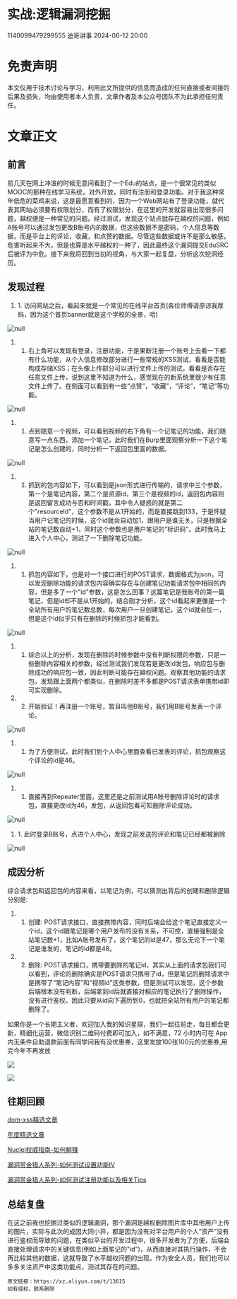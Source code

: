 #  实战:逻辑漏洞挖掘   
1140099479299555  迪哥讲事   2024-06-12 20:00  
  
# 免责声明  
  
  
本文仅用于技术讨论与学习，利用此文所提供的信息而造成的任何直接或者间接的后果及损失，均由使用者本人负责，文章作者及本公众号团队不为此承担任何责任。  
  
# 文章正文  
  
  
## 前言  
  
前几天在网上冲浪的时候无意间看到了一个Edu的站点，是一个很常见的类似MOOC的那种在线学习系统，对外开放，同时有注册和登录功能。对于我这种常年低危的菜鸡来说，这是最愿意看到的，因为一个Web网站有了登录功能，就代表其网站必须要有权限划分，而有了权限划分，在这里的开发就容易出现很多问题，越权便是一种常见的问题。经过测试，发现这个站点就存在越权的问题，例如A账号可以通过发包更改B账号内的数据，但这些数据不是密码，个人信息等数据，而是平台上的评论，收藏，和点赞的数据。尽管这些数据或许不是那么敏感，危害听起来不大，但是也算是水平越权的一种了，因此最终这个漏洞提交EduSRC后被评为中危。接下来我将回到当初的视角，与大家一起复盘，分析这次挖洞经历。  
## 发现过程  
1. 1. 访问网站之后，看起来就是一个常见的在线平台首页(各位师傅请原谅我厚码，因为这个首页banner就是这个学校的全景，哈)  
  
![](https://mmbiz.qpic.cn/sz_mmbiz_png/h8P1KUHOKuaUagJwBLzv9zFStqhcDnshVFic6qEzr8xreAics3CP2MBaiavq7dzrYFb9b6eyFv95cP5eus7x8mfRA/640?wx_fmt=other&from=appmsg&tp=webp&wxfrom=5&wx_lazy=1&wx_co=1 "null")  
1. 1. 右上角可以发现有登录，注册功能，于是果断注册一个账号上去看一下都有什么功能，从个人信息修改部分进行一些常规的XSS测试，看看是否能构成存储XSS；在头像上传部分可以进行文件上传的测试，看看是否存在任意文件上传，说到这里不知道为什么，感觉现在的新系统里很少有任意文件上传了。在侧面可以看到有一些“点赞”，“收藏”，“评论”，“笔记”等功能。  
  
![](https://mmbiz.qpic.cn/sz_mmbiz_png/h8P1KUHOKuaUagJwBLzv9zFStqhcDnshHTQxcKaXMv9l2sZdMWXRoDiahicl6AmqNEicwPITrN5vUYHe6niabAclgQ/640?wx_fmt=other&from=appmsg&tp=webp&wxfrom=5&wx_lazy=1&wx_co=1 "null")  
1. 1. 点到随意一个视频，可以看到视频的右下角有一个记笔记的功能，我们随意写一点东西，添加一个笔记，此时我们在Burp里面观察分析一下这个笔记是怎么创建的，同时分析一下返回包里面的数据。  
  
![](https://mmbiz.qpic.cn/sz_mmbiz_png/h8P1KUHOKuaUagJwBLzv9zFStqhcDnsh65PYribRjIhNMa3GL9BdCXsp19SwL1V1QQr1zn9zv79U6jYGE7aKTmw/640?wx_fmt=other&from=appmsg&tp=webp&wxfrom=5&wx_lazy=1&wx_co=1 "null")  
1. 1. 抓到的包内容如下，可以看到是json形式进行传输的，请求中三个参数，第一个是笔记内容，第二个是资源id，第三个是视频的id，返回包内容则是返回留言成功与否和时间戳，其中令人疑惑的就是第二个"resourceld"，这个参数不是从1开始的，而是直接跳到133，于是怀疑当用户记笔记的时候，这个id就会自动加1，跟用户是谁无关，只是根据全站的笔记数自动+1，同时这个参数也是用户笔记的“标识码”。此时我马上进入个人中心，测试了一下删除笔记功能。  
  
![](https://mmbiz.qpic.cn/sz_mmbiz_png/h8P1KUHOKuaUagJwBLzv9zFStqhcDnshBEdhnZTQ1aDpUIBa1j3E6NjOe5gHfQ6QHx9Hh0zdusZEtl6gRJNicJw/640?wx_fmt=other&from=appmsg&tp=webp&wxfrom=5&wx_lazy=1&wx_co=1 "null")  
1. 1. 抓包内容如下，也是对一个接口进行的POST请求，数据格式为json，可以发现删除功能的请求包内容确实存在与创建笔记功能请求包中相同的内容，但是多了一个"id"参数，这是怎么回事？这篇笔记是我账号的第一篇笔记，但是id却不是从1开始的，结合刚才分析，这个id看起来更像是一个全站所有用户的笔记数总数，每次用户一旦创建笔记，这个id就会加一，但是这个id似乎只有在删除的时候抓包才能看到。  
  
![](https://mmbiz.qpic.cn/sz_mmbiz_png/h8P1KUHOKuaUagJwBLzv9zFStqhcDnshFYU4Ipyhf3RJOpU46jc2QoyKrZwNF2ib8lUm0DYuWwgSm3yM8nuzvYQ/640?wx_fmt=other&from=appmsg&tp=webp&wxfrom=5&wx_lazy=1&wx_co=1 "null")  
1. 1. 综合以上的分析，发现在删除的时候参数中没有判断权限的参数，只是一些删除内容相关的参数，经过测试我们发现若是更改id发包，响应包与删除成功的响应包一致，因此判断可能存在越权问题。观察其他功能的请求包，发现跟上面两个都类似，在删除时差不多都是POST请求表单携带id即可实现删除。  
  
1. 2. 开始验证！再注册一个账号，暂且叫他B账号，我们用B账号发表一个评论。  
  
![](https://mmbiz.qpic.cn/sz_mmbiz_png/h8P1KUHOKuaUagJwBLzv9zFStqhcDnshjETR63OMQ87x4s1F6lakyCVV4CdDia59X8mwH8msaZDqEZd6WRK3LXw/640?wx_fmt=other&from=appmsg&tp=webp&wxfrom=5&wx_lazy=1&wx_co=1 "null")  
1. 1. 为了方便测试，此时我们到个人中心里面查看已发表的评论，抓包观察这个评论的id是46。  
  
![](https://mmbiz.qpic.cn/sz_mmbiz_png/h8P1KUHOKuaUagJwBLzv9zFStqhcDnsh04pKvdpiconciaslUzj37OQu6qM1ISPLbibhtiaS2HC9Un6M8jTbUgsgiaw/640?wx_fmt=other&from=appmsg&tp=webp&wxfrom=5&wx_lazy=1&wx_co=1 "null")  
1. 1. 直接再到Repeater里面，这里还是之前测试用A账号删除评论时的请求包，直接更改id为46，发包，从返回包看可知删除评论成功。  
  
![](https://mmbiz.qpic.cn/sz_mmbiz_png/h8P1KUHOKuaUagJwBLzv9zFStqhcDnshOysAcXk4kOBJLRab4qVnF0vfgeQGeEUB8iayHEZn3FwGRDmMub1zamA/640?wx_fmt=other&from=appmsg&tp=webp&wxfrom=5&wx_lazy=1&wx_co=1 "null")  
1. 1. 此时登录B账号，点进个人中心，发现之前发送的评论和笔记已经都被删除  
  
![](https://mmbiz.qpic.cn/sz_mmbiz_png/h8P1KUHOKuaUagJwBLzv9zFStqhcDnshPsF6mCqicuQnynNJOUU1q8rVEa74afRnKJh2icrfd69E5kBfS98kNmHg/640?wx_fmt=other&from=appmsg&tp=webp&wxfrom=5&wx_lazy=1&wx_co=1 "null")  
## 成因分析  
  
综合请求包和返回包的内容来看，以笔记为例，可以猜测出背后的创建和删除逻辑分别是:  
1. 1. 创建: POST请求接口，直接携带内容，同时后端会给这个笔记直接定义一个id，这个id跟笔记是哪个用户发布的没有关系，不可控，直接强制是全站笔记数+1，比如A账号发布了，这个笔记的id是47，那么无论下一个笔记是谁发的，笔记的id都是48。  
  
1. 2. 删除: POST请求接口，携带要删除的笔记id，其实从上面的请求包我们可以看到，评论的删除确实是POST请求只携带了id，但是笔记的删除请求中是携带了“笔记内容”和“视频id”这类参数，但是测试可以发现，这个参数后端根本没有判断，后端拿到id后就直接对相应的笔记执行了删除操作，没有进行鉴权。因此只要从id向下遍历到0，也就把全站所有用户的笔记都删除了。  
  
如果你是一个长期主义者，欢迎加入我的知识星球，我们一起往前走，每日都会更新，精细化运营，微信识别二维码付费即可加入，如不满意，72 小时内可在 App 内无条件自助退款前面有同学问我有没优惠券，这里发放100张100元的优惠券,用完今年不再发放  
  
![](https://mmbiz.qpic.cn/mmbiz_png/YmmVSe19Qj7N5nMaJbtnMPVw96ZcVbWfp6SGDicUaGZyrWOM67xP8Ot3ftyqOybMqbj1005WvMNbDJO0hOWkCaQ/640?wx_fmt=png&from=appmsg "")  
  
![](https://mmbiz.qpic.cn/mmbiz_png/YmmVSe19Qj5jYW8icFkojHqg2WTWTjAnvcuF7qGrj3JLz1VgSFDDMOx0DbKjsia5ibMpeISsibYJ0ib1d2glMk2hySA/640?wx_fmt=png&wxfrom=5&wx_lazy=1&wx_co=1 "")  
## 往期回顾  
  
  
[](http://mp.weixin.qq.com/s?__biz=MzIzMTIzNTM0MA==&mid=2247486912&idx=1&sn=8704ce12dedf32923c6af49f1b139470&chksm=e8a607a3dfd18eb5abc302a40da024dbd6ada779267e31c20a0fe7bbc75a5947f19ba43db9c7&scene=21#wechat_redirect)  
  
[dom-xss精选文章](http://mp.weixin.qq.com/s?__biz=MzIzMTIzNTM0MA==&mid=2247488819&idx=1&sn=5141f88f3e70b9c97e63a4b68689bf6e&chksm=e8a61f50dfd1964692f93412f122087ac160b743b4532ee0c1e42a83039de62825ebbd066a1e&scene=21#wechat_redirect)  
  
  
[年度精选文章](http://mp.weixin.qq.com/s?__biz=MzIzMTIzNTM0MA==&mid=2247487187&idx=1&sn=622438ee6492e4c639ebd8500384ab2f&chksm=e8a604b0dfd18da6c459b4705abd520cc2259a607dd9306915d845c1965224cc117207fc6236&scene=21#wechat_redirect)  
[](http://mp.weixin.qq.com/s?__biz=MzIzMTIzNTM0MA==&mid=2247487187&idx=1&sn=622438ee6492e4c639ebd8500384ab2f&chksm=e8a604b0dfd18da6c459b4705abd520cc2259a607dd9306915d845c1965224cc117207fc6236&scene=21#wechat_redirect)  
  
  
[Nuclei权威指南-如何躺赚](http://mp.weixin.qq.com/s?__biz=MzIzMTIzNTM0MA==&mid=2247487122&idx=1&sn=32459310408d126aa43240673b8b0846&chksm=e8a604f1dfd18de737769dd512ad4063a3da328117b8a98c4ca9bc5b48af4dcfa397c667f4e3&scene=21#wechat_redirect)  
  
  
[漏洞赏金猎人系列-如何测试设置功能IV](http://mp.weixin.qq.com/s?__biz=MzIzMTIzNTM0MA==&mid=2247486973&idx=1&sn=6ec419db11ff93d30aa2fbc04d8dbab6&chksm=e8a6079edfd18e88f6236e237837ee0d1101489d52f2abb28532162e2937ec4612f1be52a88f&scene=21#wechat_redirect)  
  
  
[漏洞赏金猎人系列-如何测试注册功能以及相关Tips](http://mp.weixin.qq.com/s?__biz=MzIzMTIzNTM0MA==&mid=2247486764&idx=1&sn=9f78d4c937675d76fb94de20effdeb78&chksm=e8a6074fdfd18e59126990bc3fcae300cdac492b374ad3962926092aa0074c3ee0945a31aa8a&scene=21#wechat_redirect)  
  
## 总结复盘  
  
在这之前我也挖掘过类似的逻辑漏洞，那个漏洞是越权删除图片库中其他用户上传的图片，实际与此次的成因大同小异，都是因为没有对平台用户的个人“资产”没有进行鉴权而导致的问题，在类似平台的开发过程中，很多开发者为了方便，后端会直接处理请求中的关键信息(例如上面笔记的"id")，从而直接对其执行操作，不会再比较其他的数据，这就导致了水平越权问题的出现。作为安全人员，我们也可以多多关注资产中这类功能点，测试其存在的问题。  
```
原文链接：https://xz.aliyun.com/t/13615
如有侵权，联系删除
```  
  
  
